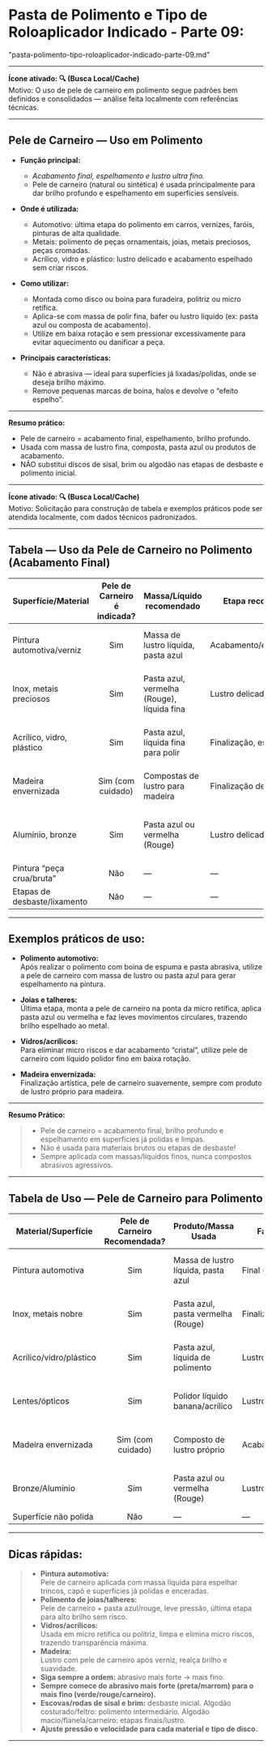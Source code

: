 # **Pasta de Polimento e Tipo de Roloaplicador Indicado - Parte 09:**
"pasta-polimento-tipo-roloaplicador-indicado-parte-09.md"


***

**Ícone ativado: 🔍 (Busca Local/Cache)**  
Motivo: O uso de pele de carneiro em polimento segue padrões bem definidos e consolidados — análise feita localmente com referências técnicas.

***

## Pele de Carneiro — Uso em Polimento

- **Função principal:**  
  - *Acabamento final, espelhamento e lustro ultra fino.*
  - Pele de carneiro (natural ou sintética) é usada principalmente para dar brilho profundo e espelhamento em superfícies sensíveis.

- **Onde é utilizada:**  
  - Automotivo: última etapa do polimento em carros, vernizes, faróis, pinturas de alta qualidade.
  - Metais: polimento de peças ornamentais, joias, metais preciosos, peças cromadas.
  - Acrílico, vidro e plástico: lustro delicado e acabamento espelhado sem criar riscos.

- **Como utilizar:**  
  - Montada como disco ou boina para furadeira, politriz ou micro retífica.
  - Aplica-se com massa de polir fina, bafer ou lustro líquido (ex: pasta azul ou composta de acabamento).
  - Utilize em baixa rotação e sem pressionar excessivamente para evitar aquecimento ou danificar a peça.

- **Principais características:**  
  - Não é abrasiva — ideal para superfícies já lixadas/polidas, onde se deseja brilho máximo.
  - Remove pequenas marcas de boina, halos e devolve o “efeito espelho”.

***

**Resumo prático:**  
- Pele de carneiro = acabamento final, espelhamento, brilho profundo.
- Usada com massa de lustro fina, composta, pasta azul ou produtos de acabamento.
- NÃO substitui discos de sisal, brim ou algodão nas etapas de desbaste e polimento inicial.

***

**Ícone ativado: 🔍 (Busca Local/Cache)**  
Motivo: Solicitação para construção de tabela e exemplos práticos pode ser atendida localmente, com dados técnicos padronizados.

***


## Tabela — Uso da Pele de Carneiro no Polimento (Acabamento Final)

| Superfície/Material        | Pele de Carneiro é indicada?  | Massa/Líquido recomendado        | Etapa recomendada         | Resultado esperado                | Exemplo prático                      |
|----------------------------|:-----------------------------:|----------------------------------|---------------------------|------------------------------------|--------------------------------------|
| Pintura automotiva/verniz  | Sim                           | Massa de lustro líquida, pasta azul | Acabamento/espelhamento   | Brilho profundo, efeito “molhado”  | Última etapa após polimento e enceramento  |
| Inox, metais preciosos     | Sim                           | Pasta azul, vermelha (Rouge), líquida fina | Lustro delicado           | Brilho tipo espelho, toque acetinado | Polimento de joias, talheres, peças cromadas |
| Acrílico, vidro, plástico  | Sim                           | Pasta azul, líquida fina para polir | Finalização, espelhamento | Superfície lisa, sem riscos, reflexo | Polimento de mostradores, lentes, vitrines    |
| Madeira envernizada        | Sim (com cuidado)             | Compostas de lustro para madeira | Finalização de brilho      | Valorização do verniz e toque liso | Lustro de instrumentos musicais, móveis finos |
| Alumínio, bronze           | Sim                           | Pasta azul ou vermelha (Rouge)   | Lustro delicado            | Brilho uniforme, acabamento de alto padrão | Ornamentos, peças artísticas               |
| Pintura “peça crua/bruta”  | Não                           | —                                | —                         | —                                  | —                                      |
| Etapas de desbaste/lixamento| Não                           | —                                | —                         | —                                  | —                                      |

***

## Exemplos práticos de uso:

- **Polimento automotivo:**  
  Após realizar o polimento com boina de espuma e pasta abrasiva, utilize a pele de carneiro com massa de lustro ou pasta azul para gerar espelhamento na pintura.

- **Joias e talheres:**  
  Última etapa, monta a pele de carneiro na ponta da micro retífica, aplica pasta azul ou vermelha e faz leves movimentos circulares, trazendo brilho espelhado ao metal.

- **Vidros/acrílicos:**  
  Para eliminar micro riscos e dar acabamento “cristal”, utilize pele de carneiro com líquido polidor fino em baixa rotação.

- **Madeira envernizada:**  
  Finalização artística, pele de carneiro suavemente, sempre com produto de lustro próprio para madeira.

***

**Resumo Prático:**  
> -  Pele de carneiro = acabamento final, brilho profundo e espelhamento em superfícies já polidas e limpas.
> -  Não é usada para materiais brutos ou etapas de desbaste!
> -  Sempre aplicada com massas/líquidos finos, nunca compostos abrasivos agressivos.

***

## Tabela de Uso — Pele de Carneiro para Polimento

| Material/Superfície   | Pele de Carneiro Recomendada? | Produto/Massa Usada                 | Fase do Processo        | Resultado Obtido                      | Exemplo de Uso                            |
|-----------------------|:----------------------------:|-------------------------------------|------------------------|----------------------------------------|-------------------------------------------|
| Pintura automotiva    | Sim                          | Massa de lustro líquida, pasta azul | Final (espelhamento)   | Brilho profundo, efeito “espelho”      | Lustro final de carro após polimento      |
| Inox, metais nobre    | Sim                          | Pasta azul, pasta vermelha (Rouge)  | Finalização/espelhamento| Reflexo espelhado, brilho delicado     | Joias, talheres, peças cromadas           |
| Acrílico/vidro/plástico| Sim                         | Pasta azul, líquida de polimento     | Lustro delicado        | Superfície lisa, sem riscos, alto brilho| Mostradores, peças ornamentais            |
| Lentes/ópticos        | Sim                          | Polidor líquido banana/acrílico      | Lustro delicado        | Transparência óptica, sem micro riscos | Polimento final em lentes ou mostradores  |
| Madeira envernizada   | Sim (com cuidado)            | Composto de lustro próprio           | Acabamento/brilho      | Realça verniz, toque acetinado         | Instrumentos musicais, móveis de alto padrão|
| Bronze/Alumínio       | Sim                          | Pasta azul ou vermelha (Rouge)       | Lustro delicado        | Uniformiza brilho, acabamento puro     | Ornamentos, peças decorativas             |
| Superfície não polida | Não                          | —                                   | —                      | —                                      | Não indicado                              |

***

## **Dicas rápidas:**
> - **Pintura automotiva:**  
  Pele de carneiro aplicada com massa líquida para espelhar trincos, capô e superfícies já polidas e enceradas.
> - **Polimento de joias/talheres:**  
  Pele de carneiro + pasta azul/rouge, leve pressão, última etapa para alto brilho sem risco.
> - **Vidros/acrílicos:**  
  Usada em micro retífica ou politriz, limpa e elimina micro riscos, trazendo transparência máxima.
> - **Madeira:**  
  Lustro com pele de carneiro após verniz, realça brilho e suavidade.
> - **Siga sempre a ordem:** abrasivo mais forte → mais fino.
> - **Sempre comece do abrasivo mais forte (preta/marrom) para o mais fino (verde/rouge/carneiro).**
> - **Escovas/rodas de sisal e brim:** desbaste inicial. Algodão costurado/feltro: polimento intermediário. Algodão macio/flanela/carneiro: etapas finais/lustro.
> - **Ajuste pressão e velocidade para cada material e tipo de disco.**

***

